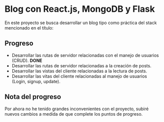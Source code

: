 # Blog con React.js, MongoDB y Flask

En este proyecto se busca desarrollar un blog tipo como práctica del stack mencionado en el título:

## Progreso
* Desarrollar las rutas de servidor relacionadas con el manejo de usuarios (CRUD). **DONE**
* Desarrollar las rutas de servidor relacionadas a la creación de posts.
* Desarrollar las vistas del cliente relacionadas a la lectura de posts.
* Desarrollar las vitas del cliente relacionadas al manejo de usuarios (Login, signup, update).

## Nota del progreso
Por ahora no he tenido grandes inconvenientes con el proyecto, subiré nuevos cambios a medida de que complete los puntos de progreso.